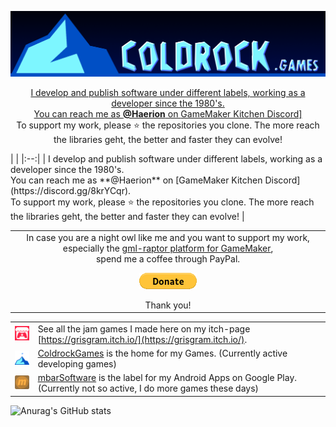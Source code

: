 <p>
  <a href="https://www.coldrock.games" target="_blank"><img src="https://github.com/Grisgram/Grisgram/blob/main/images/coldrock.png" />
</p>
<p align="center">
I develop and publish software under different labels, working as a developer since the 1980's.<br>You can reach me as <strong>@Haerion</strong> on <a href="https://discord.gg/8krYCqr">GameMaker Kitchen Discord]</a><br/>To support my work, please ⭐ the repositories you clone. The more reach the libraries geht, the better and faster they can evolve!
</p>
| | 
|:--:|
| I develop and publish software under different labels, working as a developer since the 1980's.<br>You can reach me as **@Haerion** on [GameMaker Kitchen Discord](https://discord.gg/8krYCqr).<br/>To support my work, please ⭐ the repositories you clone. The more reach the libraries geht, the better and faster they can evolve! |

| | 
|:--:|
| In case you are a night owl like me and you want to support my work, especially the [gml-raptor platform for GameMaker](https://github.com/Grisgram/gml-raptor),<br/>spend me a coffee through PayPal. <p><a href="https://www.paypal.com/donate/?hosted_button_id=PL8VA5UFCPMK6" target="_blank"><img src="https://github.com/Grisgram/Grisgram/blob/main/images/paypal_donate.gif" /></a></p> Thank you! |

| | |
|-----------------------------------------------------------------------------------------------------------------------------------------------------------------------------------------------------------------------------|-------------------------------------------------------------------------------------------------------|
| ![itch48](https://github.com/Grisgram/Grisgram/blob/main/images/itch48.png) | See all the jam games I made here on my itch-page [https://grisgram.itch.io/](https://grisgram.itch.io/).
| ![coldrock favicon48](https://github.com/Grisgram/Grisgram/blob/main/images/coldrock_favicon48.png) | [ColdrockGames](https://www.coldrock.games) is the home for my Games. (Currently active developing games)|
| ![mbar logo](https://github.com/Grisgram/Grisgram/blob/main/images/mbar_m.png) | [mbarSoftware](https://play.google.com/store/apps/dev?id=8162011393461804761) is the label for my Android Apps on Google Play. (Currently not so active, I do more games these days)|


![Anurag's GitHub stats](https://github-readme-stats.vercel.app/api?username=Grisgram&show_icons=true&theme=material-palenight)



<!--
**Grisgram/Grisgram** is a ✨ _special_ ✨ repository because its `README.md` (this file) appears on your GitHub profile.

Here are some ideas to get you started:

- 🔭 I’m currently working on ...
- 🌱 I’m currently learning ...
- 👯 I’m looking to collaborate on ...
- 🤔 I’m looking for help with ...
- 💬 Ask me about ...
- 📫 How to reach me: ...
- 😄 Pronouns: ...
- ⚡ Fun fact: ...
-->
